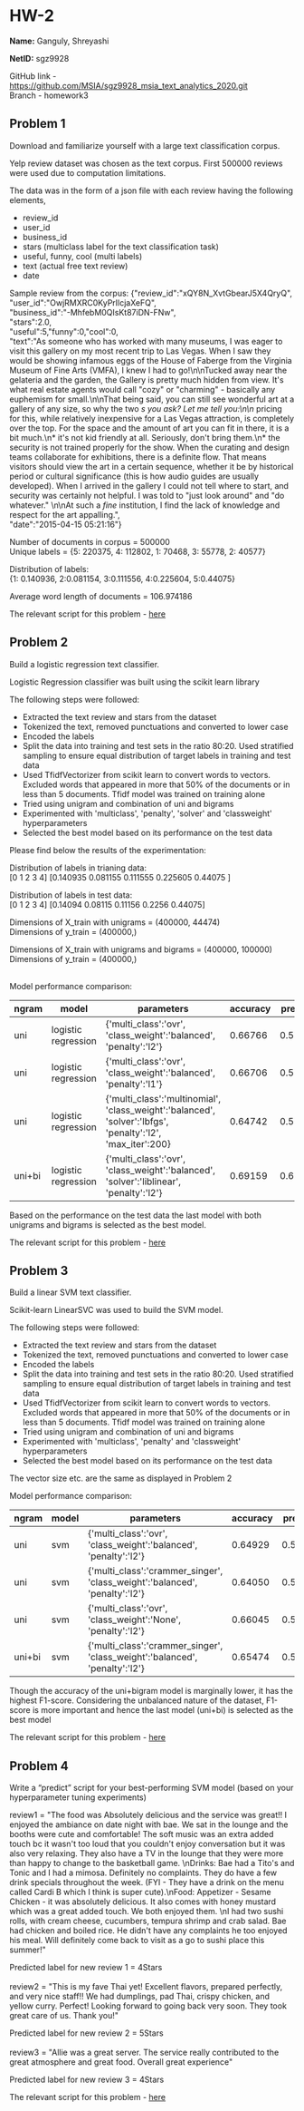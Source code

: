 # HW-2

**Name:** Ganguly, Shreyashi

**NetID:** sgz9928

GitHub link - https://github.com/MSIA/sgz9928_msia_text_analytics_2020.git<br>
Branch - homework3

## Problem 1

Download and familiarize yourself with a large text classification corpus.

Yelp review dataset was chosen as the text corpus. First 500000 reviews were used due to computation limitations.

The data was in the form of a json file with each review having the following elements,
- review_id
- user_id
- business_id
- stars (multiclass label for the text classification task)
- useful, funny, cool (multi labels)
- text (actual free text review)
- date

Sample review from the corpus:
{"review_id":"xQY8N_XvtGbearJ5X4QryQ",<br>"user_id":"OwjRMXRC0KyPrIlcjaXeFQ",<br>"business_id":"-MhfebM0QIsKt87iDN-FNw",<br>
"stars":2.0,<br>
"useful":5,"funny":0,"cool":0,<br>
"text":"As someone who has worked with many museums, I was eager to visit this gallery on my most recent trip to Las Vegas. When I saw they would be showing infamous eggs of the House of Faberge from the Virginia Museum of Fine Arts (VMFA), I knew I had to go!\n\nTucked away near the gelateria and the garden, the Gallery is pretty much hidden from view. It's what real estate agents would call \"cozy\" or \"charming\" - basically any euphemism for small.\n\nThat being said, you can still see wonderful art at a gallery of any size, so why the two *s you ask? Let me tell you:\n\n* pricing for this, while relatively inexpensive for a Las Vegas attraction, is completely over the top. For the space and the amount of art you can fit in there, it is a bit much.\n* it's not kid friendly at all. Seriously, don't bring them.\n* the security is not trained properly for the show. When the curating and design teams collaborate for exhibitions, there is a definite flow. That means visitors should view the art in a certain sequence, whether it be by historical period or cultural significance (this is how audio guides are usually developed). When I arrived in the gallery I could not tell where to start, and security was certainly not helpful. I was told to \"just look around\" and \"do whatever.\" \n\nAt such a *fine* institution, I find the lack of knowledge and respect for the art appalling.",<br>"date":"2015-04-15 05:21:16"}


Number of documents in corpus = 500000<br>
Unique labels = {5: 220375, 4: 112802, 1: 70468, 3: 55778, 2: 40577}<br>

Distribution of labels:<br>
{1: 0.140936, 2:0.081154, 3:0.111556, 4:0.225604, 5:0.44075}

Average word length of documents = 106.974186

The relevant script for this problem - [here](https://github.com/MSIA/sgz9928_msia_text_analytics_2020/blob/homework3/scripts/dataset_stats.py) <br>
 


## Problem 2

Build a logistic regression text classifier.

Logistic Regression classifier was built using the scikit learn library

The following steps were followed:
- Extracted the text review and stars from the dataset
- Tokenized the text, removed punctuations and converted to lower case
- Encoded the labels
- Split the data into training and test sets in the ratio 80:20. Used stratified sampling to ensure equal distribution of target labels in training and test data
- Used TfidfVectorizer from scikit learn to convert words to vectors. Excluded words that appeared in more that 50% of the documents or in less than 5 documents. Tfidf model was trained on training alone
- Tried using unigram and combination of uni and bigrams
- Experimented with 'multiclass', 'penalty', 'solver' and 'classweight' hyperparameters
- Selected the best model based on its performance on the test data

Please find below the results of the experimentation:

Distribution of labels in trianing data:<br>
[0 1 2 3 4] [0.140935 0.081155 0.111555 0.225605 0.44075 ]

Distribution of labels in test data:<br>
[0 1 2 3 4] [0.14094 0.08115 0.11156 0.2256  0.44075]

Dimensions of X_train with unigrams = (400000, 44474) <br>
Dimensions of y_train = (400000,)

Dimensions of X_train with unigrams and bigrams = (400000, 100000)<br>
Dimensions of y_train = (400000,)
<br>
<br>

Model performance comparison:

|  ngram   |  model   |  parameters  |  accuracy  |  precision  |  recall  |  F1  |
| --- | --- | --- | --- | --- | --- | --- |
|  uni   |  logistic regression  |  {'multi_class':'ovr', 'class_weight':'balanced', 'penalty':'l2'}  |  0.66766 |  0.586625 |  0.594742 |  0.589955 |
|  uni   |  logistic regression  |  {'multi_class':'ovr', 'class_weight':'balanced', 'penalty':'l1'}  |  0.66706 |  0.585104 |  0.594165 |  0.588941 |
|  uni   |  logistic regression  |  {'multi_class':'multinomial', 'class_weight':'balanced', 'solver':'lbfgs', 'penalty':'l2', 'max_iter':200}  |  0.64742 |  0.583991 |  0.605696 |  0.592081 |
|  uni+bi   |  logistic regression  |  {'multi_class':'ovr', 'class_weight':'balanced', 'solver':'liblinear', 'penalty':'l2'}  |  0.69159 |  0.616493 |  0.621065 |  0.618226 |

Based on the performance on the test data the last model with both unigrams and bigrams is selected as the best model.

The relevant script for this problem - [here](https://github.com/MSIA/sgz9928_msia_text_analytics_2020/blob/homework3/scripts/logistic_regression.py) <br>


## Problem 3

Build a linear SVM text classifier.

Scikit-learn LinearSVC was used to build the SVM model.

The following steps were followed:
- Extracted the text review and stars from the dataset
- Tokenized the text, removed punctuations and converted to lower case
- Encoded the labels
- Split the data into training and test sets in the ratio 80:20. Used stratified sampling to ensure equal distribution of target labels in training and test data
- Used TfidfVectorizer from scikit learn to convert words to vectors. Excluded words that appeared in more that 50% of the documents or in less than 5 documents. Tfidf model was trained on training alone
- Tried using unigram and combination of uni and bigrams
- Experimented with 'multiclass', 'penalty' and 'classweight' hyperparameters
- Selected the best model based on its performance on the test data

The vector size etc. are the same as displayed in Problem 2

Model performance comparison:

|  ngram   |  model   |  parameters  |  accuracy  |  precision  |  recall  |  F1  |
| --- | --- | --- | --- | --- | --- | --- |
|  uni   |  svm  |  {'multi_class':'ovr', 'class_weight':'balanced', 'penalty':'l2'}  |  0.64929 |  0.562065 |  0.573579 |  0.566755 |
|  uni   |  svm  |  {'multi_class':'crammer_singer', 'class_weight':'balanced', 'penalty':'l2'}  |  0.64050 |  0.564958 |  0.583244 |  0.572410 |
|  uni   |  svm  |  {'multi_class':'ovr', 'class_weight':'None', 'penalty':'l2'}  |  0.66045 |  0.575347 |  0.546057 |  0.550908 |
|  uni+bi   |  svm  |  {'multi_class':'crammer_singer', 'class_weight':'balanced', 'penalty':'l2'}  |  0.65474 |  0.581460 |  0.596608 |  0.587884 |


Though the accuracy of the uni+bigram model is marginally lower, it has the highest F1-score. Considering the unbalanced nature of the dataset, F1-score is more important and hence the last model (uni+bi) is selected as the best model

The relevant script for this problem - [here](https://github.com/MSIA/sgz9928_msia_text_analytics_2020/blob/homework3/scripts/svm.py) <br>


## Problem 4

Write a “predict” script for your best-performing SVM model (based on your hyperparameter tuning experiments)

review1 = "The food was Absolutely delicious and the service was great!! I enjoyed the ambiance on date night with bae. We sat in the lounge and the booths were cute and comfortable! The soft music was an extra added touch bc it wasn't too loud that you couldn't enjoy conversation but it was also very relaxing. They also have a TV in the lounge that they were more than happy to change to the basketball game. \nDrinks: Bae had a Tito's and Tonic and I had a mimosa. Definitely no complaints. They do have a few drink specials throughout the week. (FYI - They have a drink on the menu called Cardi B which I think is super cute).\nFood: Appetizer - Sesame Chicken - it was absolutely delicious. It also comes with honey mustard which was a great added touch. We both enjoyed them. \nI had two sushi rolls, with cream cheese, cucumbers, tempura shrimp and crab salad. Bae had chicken and boiled rice. He didn't have any complaints he too enjoyed his meal. Will definitely come back to visit as a go to sushi place this summer!"

Predicted label for new review 1 = 4Stars
<br>
<br>
review2 = "This is my fave Thai yet! Excellent flavors, prepared perfectly, and very nice staff!! We had dumplings, pad Thai, crispy chicken, and yellow curry. Perfect! Looking forward to going back very soon. They took great care of us. Thank you!"

Predicted label for new review 2 = 5Stars
<br>
<br>
review3 = "Allie was a great server. The service really contributed to the great atmosphere and great food. Overall great experience"

Predicted label for new review 3 = 4Stars

The relevant script for this problem - [here](https://github.com/MSIA/sgz9928_msia_text_analytics_2020/blob/homework3/scripts/predict_svm.py) <br>
 





